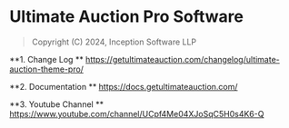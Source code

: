 Ultimate Auction Pro Software
============================

> Copyright (C) 2024, Inception Software LLP


**1. Change Log **
https://getultimateauction.com/changelog/ultimate-auction-theme-pro/

**2. Documentation **
https://docs.getultimateauction.com/

**3. Youtube Channel **
https://www.youtube.com/channel/UCpf4Me04XJoSqC5H0s4K6-Q

